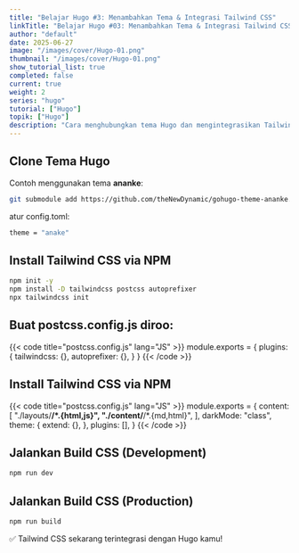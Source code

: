 ```yaml
---
title: "Belajar Hugo #3: Menambahkan Tema & Integrasi Tailwind CSS"
linkTitle: "Belajar Hugo #03: Menambahkan Tema & Integrasi Tailwind CSS"
author: "default"
date: 2025-06-27
image: "/images/cover/Hugo-01.png"
thumbnail: "/images/cover/Hugo-01.png"
show_tutorial_list: true
completed: false
current: true 
weight: 2
series: "hugo"
tutorial: ["Hugo"]
topik: ["Hugo"]
description: "Cara menghubungkan tema Hugo dan mengintegrasikan Tailwind CSS menggunakan PostCSS."
---
```


## Clone Tema Hugo

Contoh menggunakan tema **ananke**:

```bash
git submodule add https://github.com/theNewDynamic/gohugo-theme-ananke.git themes/ananke
```

atur config.toml:

```bash
theme = "anake"
```

## Install Tailwind CSS via NPM

```bash
npm init -y
npm install -D tailwindcss postcss autoprefixer
npx tailwindcss init
```

## Buat postcss.config.js diroo:
{{< code title="postcss.config.js" lang="JS" >}}
module.exports = {
  plugins: {
    tailwindcss: {},
    autoprefixer: {},
  }
}
{{< /code >}}

## Install Tailwind CSS via NPM
{{< code title="postcss.config.js" lang="JS" >}}
module.exports = {
  content: [
    "./layouts/**/*.{html,js}",
    "./content/**/*.{md,html}",
  ],
  darkMode: "class",
  theme: {
    extend: {},
  },
  plugins: [],
}
{{< /code >}}

## Jalankan Build CSS (Development)
```bash
npm run dev
```

## Jalankan Build CSS (Production)
```bash
npm run build
```

✅ Tailwind CSS sekarang terintegrasi dengan Hugo kamu!